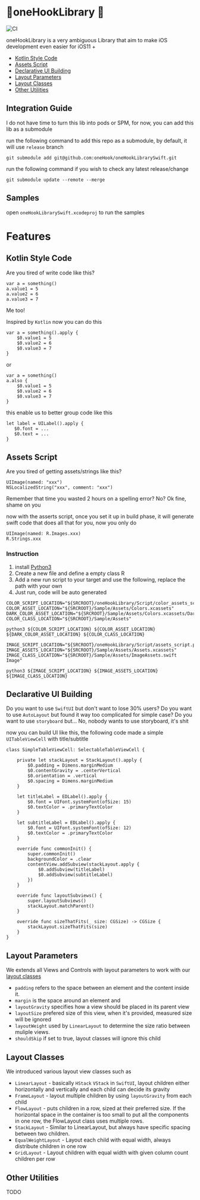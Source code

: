 # 🦅oneHookLibrary 🦅

![CI](https://github.com/oneHook/oneHookLibrarySwift/workflows/CI/badge.svg?branch=release)

oneHookLibrary is a very ambiguous Library that aim to make iOS development even easier for iOS11 +

- [Kotlin Style Code](#kotlin-style-code)
- [Assets Script](#assets-script)
- [Declarative UI Building](#declarative-ui-building)
- [Layout Parameters](#layout-parameters])
- [Layout Classes](#layout-classes)
- [Other Utilities](#other-utilities)

## Integration Guide

I do not have time to turn this lib into pods or SPM, for now, you can add this lib as a submodule

run the following command to add this repo as a submodule, by default, it will use `release` branch

`git submodule add git@github.com:oneHook/oneHookLibrarySwift.git`

run the following command if you wish to check any latest release/change

`git submodule update --remote --merge`

## Samples

open `oneHookLibrarySwift.xcodeproj` to run the samples

# Features

## Kotlin Style Code

Are you tired of write code like this?

```
var a = something()
a.value1 = 5
a.value2 = 6
a.value3 = 7
```

Me too!

Inspired by `Kotlin` now you can do this

```
var a = something().apply {
    $0.value1 = 5
    $0.value2 = 6
    $0.value3 = 7
}
```

or

```
var a = something()
a.also {
    $0.value1 = 5
    $0.value2 = 6
    $0.value3 = 7
}
```

this enable us to better group code like this

```
let label = UILabel().apply {
   $0.font = ...
   $0.text = ...
}
```

## Assets Script

Are you tired of getting assets/strings like this?

```
UIImage(named: "xxx")
NSLocalizedString("xxx", comment: "xxx")
```

Remember that time you wasted 2 hours on a spelling error? No? Ok fine, shame on you

now with the asserts script, once you set it up in build phase, it will generate swift code that does all that for you, now you only do 

```
UIImage(named: R.Images.xxx)
R.Strings.xxx
```

### Instruction

1. install [Python3](https://www.python.org/downloads/)
2. Create a new file and define a empty class R
3. Add a new run script to your target and use the following, replace the path with your own
4. Just run, code will be auto generated

```
COLOR_SCRIPT_LOCATION="${SRCROOT}/oneHookLibrary/Script/color_assets_script.py"
COLOR_ASSET_LOCATION="${SRCROOT}/Sample/Assets/Colors.xcassets"
DARK_COLOR_ASSET_LOCATION="${SRCROOT}/Sample/Assets/Colors.xcassets/DarkMode"
COLOR_CLASS_LOCATION="${SRCROOT}/Sample/Assets"

python3 ${COLOR_SCRIPT_LOCATION} ${COLOR_ASSET_LOCATION} ${DARK_COLOR_ASSET_LOCATION} ${COLOR_CLASS_LOCATION}

IMAGE_SCRIPT_LOCATION="${SRCROOT}/oneHookLibrary/Script/assets_script.py"
IMAGE_ASSETS_LOCATION="${SRCROOT}/Sample/Assets/Assets.xcassets"
IMAGE_CLASS_LOCATION="${SRCROOT}/Sample/Assets/ImageAssets.swift Image"

python3 ${IMAGE_SCRIPT_LOCATION} ${IMAGE_ASSETS_LOCATION} ${IMAGE_CLASS_LOCATION}
```

## Declarative UI Building

Do you want to use `SwiftUI` but don't want to lose 30% users?
Do you want to use `AutoLayout` but found it way too complicated for simple case?
Do you want to use `storyboard` but... No, nobody wants to use storyboard, it's shit

now you can build UI like this, the following code made a simple `UITableViewCell` with title/subtitle

```
class SimpleTableViewCell: SelectableTableViewCell {

    private let stackLayout = StackLayout().apply {
        $0.padding = Dimens.marginMedium
        $0.contentGravity = .centerVertical
        $0.orientation = .vertical
        $0.spacing = Dimens.marginMedium
    }

    let titleLabel = EDLabel().apply {
        $0.font = UIFont.systemFont(ofSize: 15)
        $0.textColor = .primaryTextColor
    }

    let subtitleLabel = EDLabel().apply {
        $0.font = UIFont.systemFont(ofSize: 12)
        $0.textColor = .primaryTextColor
    }

    override func commonInit() {
        super.commonInit()
        backgroundColor = .clear
        contentView.addSubview(stackLayout.apply {
            $0.addSubview(titleLabel)
            $0.addSubview(subtitleLabel)
        })
    }

    override func layoutSubviews() {
        super.layoutSubviews()
        stackLayout.matchParent()
    }

    override func sizeThatFits(_ size: CGSize) -> CGSize {
        stackLayout.sizeThatFits(size)
    }
}
```

## Layout Parameters

We extends all Views and Controls with layout parameters to work with our [layout classes](#layout-classes)

- `padding`  refers to the space between an element and the content inside it. 
- `margin` is the space around an element and 
- `layoutGravity` specifies how a view should be placed in its parent view
- `layoutSize` prefered size of this view, when it's provided, measured size will be ignored
- `layoutWeight` used by `LinearLayout` to determine the size ratio between muliple views.
- `shouldSkip` if set to true, layout classes will ignore this child

## Layout Classes

We introduced various layout view classes such as

- `LinearLayout` - basically `HStack` `VStack` in `SwiftUI`, layout children either horizontally and vertically and each child can decide its gravity 
- `FrameLayout` - layout multiple children by using `layoutGravity` from each child
- `FlowLayout` - puts children in a row, sized at their preferred size. If the horizontal space in the container is too small to put all the components in one row, the FlowLayout class uses multiple rows.
- `StackLayout` - Similar to LinearLayout, but always have specific spacing between two children.
- `EqualWeightLayout` - Layout each child with equal width, always distribute children in one row
- `GridLayout` - Layout children with equal width with given column count children per row

## Other Utilities

TODO
